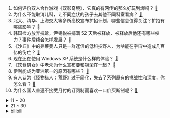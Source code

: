 1. 如何评价双人合作游戏《双影奇境》，它真的有网传的那么好玩到爆吗？ [:link:](https://www.zhihu.com/question/14248242078)
2. 为什么不能取消儿科，让不同症状的孩子去其他不同科室看病？ [:link:](https://www.zhihu.com/question/317089857)
3. 北大、清华、上海交大等多所高校宣布扩招计划，哪些信息值得关注？扩招有哪些影响？ [:link:](https://www.zhihu.com/question/14399749805)
4. 韩国检方放弃抗诉，尹锡悦被捕满 52 天后被释放，被释放后他还有哪些权力？事件后续会怎样发展？ [:link:](https://www.zhihu.com/question/14405984781)
5. 《沙丘》中的弗莱曼人只是一群迷信的低科技野人，为啥能在宇宙中造成几百亿的伤亡？ [:link:](https://www.zhihu.com/question/13850694929)
6. 现在还在使用 Windows XP 系统是什么样的体验？ [:link:](https://www.zhihu.com/question/318692600)
7. 《饮食男女》中老朱为什么宣布要和锦荣在一起？ [:link:](https://www.zhihu.com/question/52938459)
8. 伊利能成为亚洲第一的原因有哪些？ [:link:](https://www.zhihu.com/question/555258331)
9. 有人认为《怪物猎人：荒野》过于简化，失去了系列原有的挑战性和深度，你怎么看？ [:link:](https://www.zhihu.com/question/13558475378)
10. 为什么国人普遍不接受月付的订阅制而喜欢一口价买断制呢？ [:link:](https://www.zhihu.com/question/13807081699)
<details>
<summary>11 ~ 20</summary>

11. 海尔总裁周云杰因与雷军同框走红，本人称欣然接受调侃，月底开号，如何看待企业家IP在品牌建设中的作用？ [:link:](https://www.zhihu.com/question/14390839257)
12. 为什么南方很少用“扇”为单位来买猪肉？ [:link:](https://www.zhihu.com/question/13968004583)
13. 给你一千万，要求你立刻辞职，你愿意吗？ [:link:](https://www.zhihu.com/question/11204928978)
14. 深圳出现无人面馆，从面粉到出餐全程由机器人完成，每碗面 48 秒内完成，味道怎么样？你看好无人餐馆吗？ [:link:](https://www.zhihu.com/question/14301481232)
15. 3 月 7 日台军一艘导弹护卫舰突发爆炸事故，可能是哪些环节出现问题？ [:link:](https://www.zhihu.com/question/14379470034)
16. 中国首次对加拿大发起反歧视调查并采取反歧视措施，对自加进口部分商品加征关税 ，这次行动意味着什么？ [:link:](https://www.zhihu.com/question/14383624170)
17. 鸡看到鸡蛋被拿走为什么不生气？ [:link:](https://www.zhihu.com/question/24728044)
18. 你有没有在一瞬间突然认清了一个人？ [:link:](https://www.zhihu.com/question/322856732)
19. 女子盗录《哪吒 2》并未借此牟利仍被罚 1.5 万，怎样从法律角度解读？日常观看电影时要注意什么？ [:link:](https://www.zhihu.com/question/14096886935)
20. 到底应该做个情绪稳定的人还是一个敢于表达情绪的人？ [:link:](https://www.zhihu.com/question/642621923)
</details>
<details>
<summary>21 ~ 30</summary>

21. 有哪些《七龙珠》迷才懂的梗？ [:link:](https://www.zhihu.com/question/359074125)
22. 《琅琊榜》中的权谋算无遗策，凭什么说权谋不如《大明王朝1566》？ [:link:](https://www.zhihu.com/question/13068101454)
23. 如何看待《哪吒之魔童闹海》将于4月4日在日本全国上映？在日本能收获多少票房？ [:link:](https://www.zhihu.com/question/14344944262)
24. 为什么欧洲的英吉利海峡和日本的津轻海峡都有海底隧道，而中国的琼州海峡没有？ [:link:](https://www.zhihu.com/question/267142542)
25. 乡下的野果子里，有什么代表着你的「童年回忆」？ [:link:](https://www.zhihu.com/question/12938644307)
26. 如果一个高级程序员，所有需求都通过打电话摇人解决，要辞退他吗？ [:link:](https://www.zhihu.com/question/661032044)
27. 纳斯达克计划在其股票交易所提供 24 小时交易，如何看待此举？会给市场各方参与者带来哪些影响？ [:link:](https://www.zhihu.com/question/14353216485)
28. 西游记中的东海龙王，真的把孙悟空当成朋友吗？ [:link:](https://www.zhihu.com/question/13867843847)
29. 如何评价 2025 年 3 月米哈游《绝区零》零号·安比角色展示「第零适格者」？ [:link:](https://www.zhihu.com/question/14311791855)
30. 《双影奇境》游戏时长只有10小时，但定价要198，这是否违背了3A作品“定价之法”？ [:link:](https://www.zhihu.com/question/14248193503)
</details><details>
<summary>bilibili</summary>

</details>